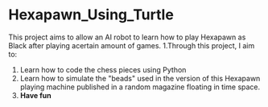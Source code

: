 # Hexapawn_Using_Turtle
 This project aims to allow an AI robot to learn how to play Hexapawn as Black after playing acertain amount of games.
 1.Through this project, I aim to:
  1. Learn how to code the chess pieces using Python
  1. Learn how to simulate the "beads" used in the version of this Hexapawn playing machine published in a random magazine floating in time space.
  1. **Have fun**
